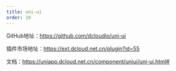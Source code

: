 ```yaml
---
title: uni-ui
order: 10
---
```


GitHub地址：<https://github.com/dcloudio/uni-ui>

插件市场地址：<https://ext.dcloud.net.cn/plugin?id=55>

文档：<https://uniapp.dcloud.net.cn/component/uniui/uni-ui.html#>


